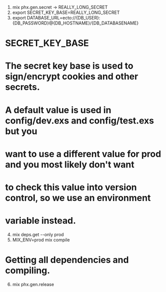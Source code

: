 1. mix phx.gen.secret -> REALLY_LONG_SECRET
2. export SECRET_KEY_BASE=REALLY_LONG_SECRET
3. export DATABASE_URL=ecto://{DB_USER}:{DB_PASSWORD}@{DB_HOSTNAME}/{DB_DATABASENAME}
# SECRET_KEY_BASE
# The secret key base is used to sign/encrypt cookies and other secrets.
# A default value is used in config/dev.exs and config/test.exs but you
# want to use a different value for prod and you most likely don't want
# to check this value into version control, so we use an environment
# variable instead.

4. mix deps.get --only prod
5. MIX_ENV=prod mix compile
# Getting all dependencies and compiling.

6. mix phx.gen.release